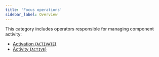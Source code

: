 ```yaml
---
title: 'Focus operations'
sidebar_label: Overview
---
```


This category includes operators responsible for managing component activity:

-   [Activation (`ACTIVATE`)](Activation_ACTIVATE_.md)
-   [Activity (`ACTIVE`)](Activity_ACTIVE_.md)

  
